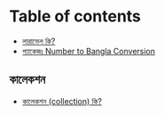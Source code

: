 # Table of contents

* [লারাভেল কি?](README.md)
* [প্যাকেজঃ Number to Bangla Conversion](number-to-bangla-conversion.md)

## কালেকশন <a id="collection"></a>

* [কালেকশন \(collection\) কি?](collection/what-is-collextion.md)

